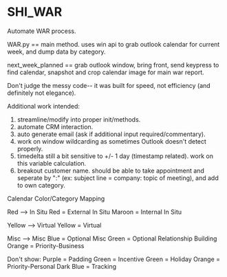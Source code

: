 # SHI_WAR
Automate WAR process.

WAR.py == main method. uses win api to grab outlook calendar for current week, and dump data by category.

next_week_planned == grab outlook window, bring front, send keypress to find calendar, snapshot and crop calendar image for main war report.

Don't judge the messy code-- it was built for speed, not efficiency (and definitely not elegance).

Additional work intended:
1. streamline/modify into proper init/methods.
2. automate CRM interaction.
3. auto generate email (ask if additional input required/commentary).
4. work on window wildcarding as sometimes Outlook doesn't detect properly.
5. timedelta still a bit sensitive to +/- 1 day (timestamp related). work on this variable calculation.
6. breakout customer name. should be able to take appointment and seperate by ":" (ex: subject line = company: topic of meeting), and add to own category.

Calendar Color/Category Mapping

Red --> In Situ
 Red = External In Situ
 Maroon = Internal In Situ

Yellow --> Virtual
 Yellow = Virtual

Misc --> Misc
 Blue = Optional Misc
 Green = Optional Relationship Building
 Orange = Priority-Business
 
Don't show:
 Purple = Padding
 Green = Incentive
 Green = Holiday
 Orange = Priority-Personal
 Dark Blue = Tracking

